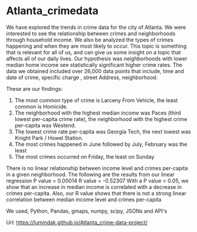 # Atlanta_crimedata
We have explored the trends in crime data for the city of Atlanta. We were interested to see the relationship between crimes and neighborhoods through household income. We also be analyzed the types of crimes happening and when they are most likely to occur. This topic is something that is relevant for all of us, and can give us some insight on a topic that affects all of our daily lives.
Our hypothesis was  neighborhoods with lower median home income see  statistically significant higher crime rates.
The data we obtained included over 26,000 data points that include, time and date of crime, specific charge , street Address, neighborhood.

These are our findings:
1. The most common type of crime is Larceny From Vehicle, the least common is Homicide.
2. The neighborhood with the highest median income was Paces (third lowest per-capita crime rate), the neighborhood with the highest crime per-capita was Westend.
3. The lowest crime rate per-capita was Georgia Tech, the next lowest was Knight Park / Howel Station.
4. The most crimes happened in June followed by July, February was the least
5. The most crimes occurred on Friday, the least on Sunday

There is no linear relationship between income level and crimes per-capita in a given neighborhood.
The following are the results from our linear regression
P value = 0.00014
R value = -0.52307
With a P value < 0.05, we show that an increase in median income is correlated with a decrease in crimes per-capita. Also, our R value shows that there is not a strong linear correlation between median income level and crimes per-capita


We used, Python, Pandas, gmaps, numpy, scipy, JSONs and API's
<br>

Url: https://lumindak.github.io/Atlanta_crime-data-project/

